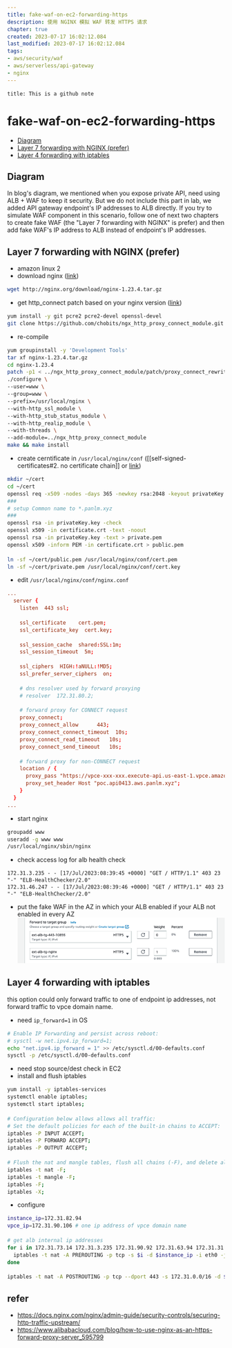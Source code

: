 ```yaml
---
title: fake-waf-on-ec2-forwarding-https
description: 使用 NGINX 模拟 WAF 转发 HTTPS 请求
chapter: true
created: 2023-07-17 16:02:12.084
last_modified: 2023-07-17 16:02:12.084
tags: 
- aws/security/waf 
- aws/serverless/api-gateway 
- nginx 
---
```


```ad-attention
title: This is a github note

```

# fake-waf-on-ec2-forwarding-https

- [Diagram](#diagram)
- [Layer 7 forwarding with NGINX (prefer)](#layer-7-forwarding-with-nginx-prefer)
- [Layer 4 forwarding with iptables](#layer-4-forwarding-with-iptables)


## Diagram

In blog's diagram, we mentioned when you expose private API, need using ALB + WAF to keep it security. But we do not include this part in lab, we added API gateway endpoint's IP addresses to ALB directly. 
If you try to simulate WAF component in this scenario, follow one of next two chapters to create fake WAF (the "Layer 7 forwarding with NGINX" is prefer) and then add fake WAF's IP address to ALB instead of endpoint's IP addresses.

## Layer 7 forwarding with NGINX (prefer)

- amazon linux 2
- download nginx ([link](http://nginx.org/download/))
```sh
wget http://nginx.org/download/nginx-1.23.4.tar.gz
```
- get http_connect patch based on your nginx version ([link](https://github.com/chobits/ngx_http_proxy_connect_module#install))
```sh
yum install -y git pcre2 pcre2-devel openssl-devel
git clone https://github.com/chobits/ngx_http_proxy_connect_module.git
```
- re-compile
```sh
yum groupinstall -y 'Development Tools'
tar xf nginx-1.23.4.tar.gz
cd nginx-1.23.4
patch -p1 < ../ngx_http_proxy_connect_module/patch/proxy_connect_rewrite_102101.patch
./configure \
--user=www \
--group=www \
--prefix=/usr/local/nginx \
--with-http_ssl_module \
--with-http_stub_status_module \
--with-http_realip_module \
--with-threads \
--add-module=../ngx_http_proxy_connect_module
make && make install
```
- create cerntificate in `/usr/local/nginx/conf` ([[self-signed-certificates#2. no certificate chain]] or [link](http://aws-labs.panlm.xyz/100-eks-infra/130-eks-network/self-signed-certificates.html#2-no-certificate-chain))
```sh
mkdir ~/cert
cd ~/cert
openssl req -x509 -nodes -days 365 -newkey rsa:2048 -keyout privateKey.key -out certificate.crt
###
# setup Common name to *.panlm.xyz
###
openssl rsa -in privateKey.key -check
openssl x509 -in certificate.crt -text -noout
openssl rsa -in privateKey.key -text > private.pem
openssl x509 -inform PEM -in certificate.crt > public.pem

ln -sf ~/cert/public.pem /usr/local/nginx/conf/cert.pem
ln -sf ~/cert/private.pem /usr/local/nginx/conf/cert.key
```
- edit `/usr/local/nginx/conf/nginx.conf`
```conf
...
  server {
    listen  443 ssl;

    ssl_certificate    cert.pem;
    ssl_certificate_key  cert.key;

    ssl_session_cache  shared:SSL:1m;
    ssl_session_timeout  5m;

    ssl_ciphers  HIGH:!aNULL:!MD5;
    ssl_prefer_server_ciphers  on;

    # dns resolver used by forward proxying
    # resolver  172.31.80.2;

    # forward proxy for CONNECT request
    proxy_connect;
    proxy_connect_allow      443;
    proxy_connect_connect_timeout  10s;
    proxy_connect_read_timeout   10s;
    proxy_connect_send_timeout   10s;

    # forward proxy for non-CONNECT request
    location / {
      proxy_pass "https://vpce-xxx-xxx.execute-api.us-east-1.vpce.amazonaws.com";
      proxy_set_header Host "poc.api0413.aws.panlm.xyz";
    }
  }
...
```
- start nginx
```sh
groupadd www
useradd -g www www
/usr/local/nginx/sbin/nginx
```
- check access log for alb health check 
```
172.31.3.235 - - [17/Jul/2023:08:39:45 +0000] "GET / HTTP/1.1" 403 23 "-" "ELB-HealthChecker/2.0"
172.31.46.247 - - [17/Jul/2023:08:39:46 +0000] "GET / HTTP/1.1" 403 23 "-" "ELB-HealthChecker/2.0"
```
- put the fake WAF in the AZ in which your ALB enabled if your ALB not enabled in every AZ
![fake-waf-on-ec2-forwarding-https-png-1.png](fake-waf-on-ec2-forwarding-https-png-1.png)

## Layer 4 forwarding with iptables
this option could only forward traffic to one of endpoint ip addresses, not forward traffic to vpce domain name. 

- need `ip_forward=1` in OS
```sh
# Enable IP Forwarding and persist across reboot:
# sysctl -w net.ipv4.ip_forward=1;
echo "net.ipv4.ip_forward = 1" >> /etc/sysctl.d/00-defaults.conf
sysctl -p /etc/sysctl.d/00-defaults.conf 
```
- need stop source/dest check in EC2
- install and flush iptables
```sh
yum install -y iptables-services
systemctl enable iptables;
systemctl start iptables;

# Configuration below allows allows all traffic:
# Set the default policies for each of the built-in chains to ACCEPT:
iptables -P INPUT ACCEPT;
iptables -P FORWARD ACCEPT;
iptables -P OUTPUT ACCEPT;

# Flush the nat and mangle tables, flush all chains (-F), and delete all non-default chains (-X):
iptables -t nat -F;
iptables -t mangle -F;
iptables -F;
iptables -X;
```
- configure
```sh
instance_ip=172.31.82.94
vpce_ip=172.31.90.106 # one ip address of vpce domain name

# get alb internal ip addresses
for i in 172.31.73.14 172.31.3.235 172.31.90.92 172.31.63.94 172.31.31.15 172.31.46.17; do
  iptables -t nat -A PREROUTING -p tcp -s $i -d $instance_ip -i eth0 -j DNAT --to-destination $vpce_ip:443;
done

iptables -t nat -A POSTROUTING -p tcp --dport 443 -s 172.31.0.0/16 -d $vpce_ip -o eth0 -j MASQUERADE;
```


## refer
- https://docs.nginx.com/nginx/admin-guide/security-controls/securing-http-traffic-upstream/
- https://www.alibabacloud.com/blog/how-to-use-nginx-as-an-https-forward-proxy-server_595799


